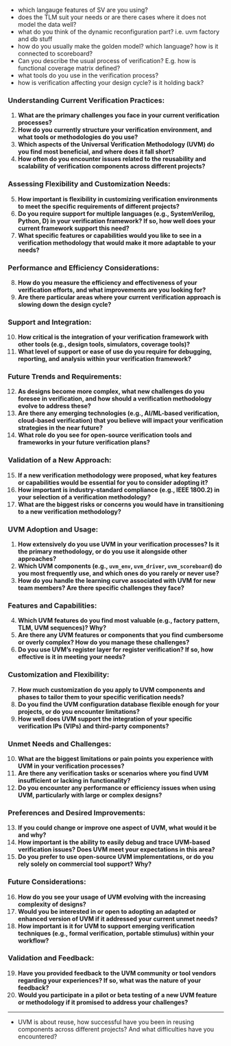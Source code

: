 

- which langauge features of SV are you using?
- does the TLM suit your needs or are there cases where it does not model the data well?
- what do you think of the dynamic reconfiguration part? i.e. uvm factory and db stuff
- how do you usually make the golden model? which language? how is it connected to scoreboard?
- Can you describe the usual process of verification? E.g. how is functional coverage matrix defined?
- what tools do you use in the verification process?
- how is verification affecting your design cycle? is it holding back?

### Understanding Current Verification Practices:
1. **What are the primary challenges you face in your current verification processes?**
2. **How do you currently structure your verification environment, and what tools or methodologies do you use?**
3. **Which aspects of the Universal Verification Methodology (UVM) do you find most beneficial, and where does it fall short?**
4. **How often do you encounter issues related to the reusability and scalability of verification components across different projects?**

### Assessing Flexibility and Customization Needs:
5. **How important is flexibility in customizing verification environments to meet the specific requirements of different projects?**
6. **Do you require support for multiple languages (e.g., SystemVerilog, Python, D) in your verification framework? If so, how well does your current framework support this need?**
7. **What specific features or capabilities would you like to see in a verification methodology that would make it more adaptable to your needs?**

### Performance and Efficiency Considerations:
8. **How do you measure the efficiency and effectiveness of your verification efforts, and what improvements are you looking for?**
9. **Are there particular areas where your current verification approach is slowing down the design cycle?**

### Support and Integration:
10. **How critical is the integration of your verification framework with other tools (e.g., design tools, simulators, coverage tools)?**
11. **What level of support or ease of use do you require for debugging, reporting, and analysis within your verification framework?**

### Future Trends and Requirements:
12. **As designs become more complex, what new challenges do you foresee in verification, and how should a verification methodology evolve to address these?**
13. **Are there any emerging technologies (e.g., AI/ML-based verification, cloud-based verification) that you believe will impact your verification strategies in the near future?**
14. **What role do you see for open-source verification tools and frameworks in your future verification plans?**

### Validation of a New Approach:
15. **If a new verification methodology were proposed, what key features or capabilities would be essential for you to consider adopting it?**
16. **How important is industry-standard compliance (e.g., IEEE 1800.2) in your selection of a verification methodology?**
17. **What are the biggest risks or concerns you would have in transitioning to a new verification methodology?**

### UVM Adoption and Usage:
1. **How extensively do you use UVM in your verification processes? Is it the primary methodology, or do you use it alongside other approaches?**
2. **Which UVM components (e.g., `uvm_env`, `uvm_driver`, `uvm_scoreboard`) do you most frequently use, and which ones do you rarely or never use?**
3. **How do you handle the learning curve associated with UVM for new team members? Are there specific challenges they face?**

### Features and Capabilities:
4. **Which UVM features do you find most valuable (e.g., factory pattern, TLM, UVM sequences)? Why?**
5. **Are there any UVM features or components that you find cumbersome or overly complex? How do you manage these challenges?**
6. **Do you use UVM’s register layer for register verification? If so, how effective is it in meeting your needs?**

### Customization and Flexibility:
7. **How much customization do you apply to UVM components and phases to tailor them to your specific verification needs?**
8. **Do you find the UVM configuration database flexible enough for your projects, or do you encounter limitations?**
9. **How well does UVM support the integration of your specific verification IPs (VIPs) and third-party components?**

### Unmet Needs and Challenges:
10. **What are the biggest limitations or pain points you experience with UVM in your verification processes?**
11. **Are there any verification tasks or scenarios where you find UVM insufficient or lacking in functionality?**
12. **Do you encounter any performance or efficiency issues when using UVM, particularly with large or complex designs?**

### Preferences and Desired Improvements:
13. **If you could change or improve one aspect of UVM, what would it be and why?**
14. **How important is the ability to easily debug and trace UVM-based verification issues? Does UVM meet your expectations in this area?**
15. **Do you prefer to use open-source UVM implementations, or do you rely solely on commercial tool support? Why?**

### Future Considerations:
16. **How do you see your usage of UVM evolving with the increasing complexity of designs?**
17. **Would you be interested in or open to adopting an adapted or enhanced version of UVM if it addressed your current unmet needs?**
18. **How important is it for UVM to support emerging verification techniques (e.g., formal verification, portable stimulus) within your workflow?**

### Validation and Feedback:
19. **Have you provided feedback to the UVM community or tool vendors regarding your experiences? If so, what was the nature of your feedback?**
20. **Would you participate in a pilot or beta testing of a new UVM feature or methodology if it promised to address your challenges?**


-----------------------------------------------------------------------------------------------------------------

- UVM is about reuse, how successful have you been in reusing components across different projects? And what difficulties have you encountered?